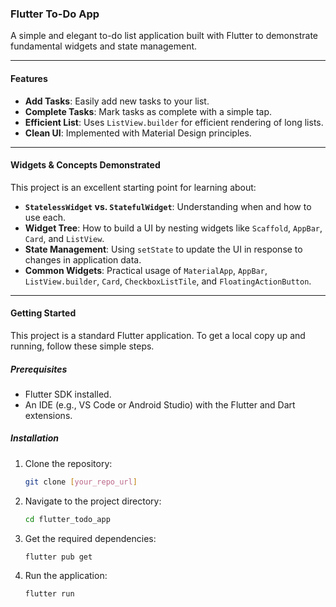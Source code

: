 ### **Flutter To-Do App**

A simple and elegant to-do list application built with Flutter to demonstrate fundamental widgets and state management.

-----

#### **Features**

* **Add Tasks**: Easily add new tasks to your list.
* **Complete Tasks**: Mark tasks as complete with a simple tap.
* **Efficient List**: Uses `ListView.builder` for efficient rendering of long lists.
* **Clean UI**: Implemented with Material Design principles.

-----

#### **Widgets & Concepts Demonstrated**

This project is an excellent starting point for learning about:

* **`StatelessWidget` vs. `StatefulWidget`**: Understanding when and how to use each.
* **Widget Tree**: How to build a UI by nesting widgets like `Scaffold`, `AppBar`, `Card`, and `ListView`.
* **State Management**: Using `setState` to update the UI in response to changes in application data.
* **Common Widgets**: Practical usage of `MaterialApp`, `AppBar`, `ListView.builder`, `Card`, `CheckboxListTile`, and `FloatingActionButton`.

-----

#### **Getting Started**

This project is a standard Flutter application. To get a local copy up and running, follow these simple steps.

##### **Prerequisites**

* Flutter SDK installed.
* An IDE (e.g., VS Code or Android Studio) with the Flutter and Dart extensions.

##### **Installation**

1.  Clone the repository:
    ```sh
    git clone [your_repo_url]
    ```
2.  Navigate to the project directory:
    ```sh
    cd flutter_todo_app
    ```
3.  Get the required dependencies:
    ```sh
    flutter pub get
    ```
4.  Run the application:
    ```sh
    flutter run
    ```